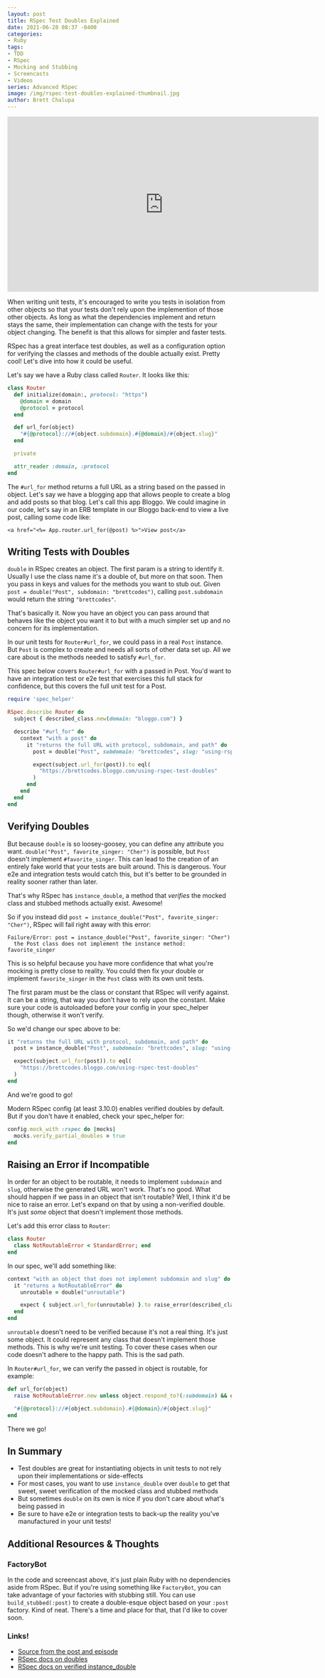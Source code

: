 ```yaml
---
layout: post
title: RSpec Test Doubles Explained
date: 2021-06-28 08:37 -0400
categories:
- Ruby
tags:
- TDD
- RSpec
- Mocking and Stubbing
- Screencasts
- Videos
series: Advanced RSpec
image: /img/rspec-test-doubles-explained-thumbnail.jpg
author: Brett Chalupa
---
```


<iframe width="700" height="393" src="https://www.youtube.com/embed/S9KJOv4UJMY" title="YouTube video player" frameborder="0" allow="accelerometer; autoplay; clipboard-write; encrypted-media; gyroscope; picture-in-picture" allowfullscreen></iframe>

When writing unit tests, it's encouraged to write you tests in isolation from other objects so that your tests don't rely upon the implemention of those other objects. As long as what the dependencies implement and return stays the same, their implementation can change with the tests for your object changing. The benefit is that this allows for simpler and faster tests.

RSpec has a great interface test doubles, as well as a configuration option for verifying the classes and methods of the double actually exist. Pretty cool! Let's dive into how it could be useful.

Let's say we have a Ruby class called `Router`. It looks like this:

``` ruby
class Router
  def initialize(domain:, protocol: "https")
    @domain = domain
    @protocol = protocol
  end

  def url_for(object)
    "#{@protocol}://#{object.subdomain}.#{@domain}/#{object.slug}"
  end

  private

  attr_reader :domain, :protocol
end
```

The `#url_for` method returns a full URL as a string based on the passed in object. Let's say we have a blogging app that allows people to create a blog and add posts so that blog. Let's call this app Bloggo. We could imagine in our code, let's say in an ERB template in our Bloggo back-end to view a live post, calling some code like:

``` erb
<a href="<%= App.router.url_for(@post) %>">View post</a>
```

## Writing Tests with Doubles

`double` in RSpec creates an object. The first param is a string to identify it. Usually I use the class name it's a double of, but more on that soon. Then you pass in keys and values for the methods you want to stub out. Given `post = double("Post", subdomain: "brettcodes")`, calling `post.subdomain` would return the string `"brettcodes"`.

That's basically it. Now you have an object you can pass around that behaves like the object you want it to but with a much simpler set up and no concern for its implementation.

In our unit tests for `Router#url_for`, we could pass in a real `Post` instance. But `Post` is complex to create and needs all sorts of other data set up. All we care about is the methods needed to satisfy `#url_for`.

This spec below covers `Router#url_for` with a passed in Post. You'd want to have an integration test or e2e test that exercises this full stack for confidence, but this covers the full unit test for a Post.

``` ruby
require 'spec_helper'

RSpec.describe Router do
  subject { described_class.new(domain: "bloggo.com") }

  describe "#url_for" do
    context "with a post" do
      it "returns the full URL with protocol, subdomain, and path" do
        post = double("Post", subdomain: "brettcodes", slug: "using-rspec-test-doubles")

        expect(subject.url_for(post)).to eql(
          "https://brettcodes.bloggo.com/using-rspec-test-doubles"
        )
      end
    end
  end
end
```

## Verifying Doubles

But because `double` is so loosey-goosey, you can define any attribute you want. `double("Post", favorite_singer: "Cher")` is possible, but `Post` doesn't implement `#favorite_singer`. This can lead to the creation of an entirely fake world that your tests are built around. This is dangerous. Your e2e and integration tests would catch this, but it's better to be grounded in reality sooner rather than later.

That's why RSpec has `instance_double`, a method that _verifies_ the mocked class and stubbed methods actually exist. Awesome!

So if you instead did `post = instance_double("Post", favorite_singer: "Cher")`, RSpec will fail right away with this error:

```
Failure/Error: post = instance_double("Post", favorite_singer: "Cher")
  the Post class does not implement the instance method: favorite_singer
```

This is so helpful because you have more confidence that what you're mocking is pretty close to reality. You could then fix your double or implement `favorite_singer` in the `Post` class with its own unit tests.

The first param must be the class or constant that RSpec will verify against. It can be a string, that way you don't have to rely upon the constant. Make sure your code is autoloaded before your config in your spec_helper though, otherwise it won't verify.

So we'd change our spec above to be:

``` ruby
it "returns the full URL with protocol, subdomain, and path" do
  post = instance_double("Post", subdomain: "brettcodes", slug: "using-rspec-test-doubles")

  expect(subject.url_for(post)).to eql(
    "https://brettcodes.bloggo.com/using-rspec-test-doubles"
  )
end
```

And we're good to go!

Modern RSpec config (at least 3.10.0) enables verified doubles by default. But if you don't have it enabled, check your spec_helper for:

``` ruby
config.mock_with :rspec do |mocks|
  mocks.verify_partial_doubles = true
end
```

## Raising an Error if Incompatible

In order for an object to be routable, it needs to implement `subdomain` and `slug`, otherwise the generated URL won't work. That's no good. What should happen if we pass in an object that isn't routable? Well, I think it'd be nice to raise an error. Let's expand on that by using a non-verified double. It's just _some_ object that doesn't implement those methods.

Let's add this error class to `Router`:

``` ruby
class Router
  class NotRoutableError < StandardError; end
end
```

In our spec, we'll add something like:

``` ruby
context "with an object that does not implement subdomain and slug" do
  it "returns a NotRoutableError" do
    unroutable = double("unroutable")

    expect { subject.url_for(unroutable) }.to raise_error(described_class::NotRoutableError)
  end
end
```

`unroutable` doesn't need to be verified because it's not a real thing. It's just some object. It could represent any class that doesn't implement those methods. This is why we're unit testing. To cover these cases when our code doesn't adhere to the happy path. This is the sad path.

In `Router#url_for`, we can verify the passed in object is routable, for example:

``` ruby
def url_for(object)
  raise NotRoutableError.new unless object.respond_to?(:subdomain) && object.respond_to?(:slug)

  "#{@protocol}://#{object.subdomain}.#{@domain}/#{object.slug}"
end
```

There we go!

## In Summary

- Test doubles are great for instantiating objects in unit tests to not rely upon their implementations or side-effects
- For most cases, you want to use `instance_double` over `double` to get that sweet, sweet verification of the mocked class and stubbed methods
- But sometimes `double` on its own is nice if you don't care about what's being passed in
- Be sure to have e2e or integration tests to back-up the reality you've manufactured in your unit tests!

## Additional Resources & Thoughts

### FactoryBot

In the code and screencast above, it's just plain Ruby with no dependencies aside from RSpec. But if you're using something like `FactoryBot`, you can take advantage of your factories with stubbing still. You can use `build_stubbed(:post)` to create a double-esque object based on your `:post` factory. Kind of neat. There's a time and place for that, that I'd like to cover soon.

### Links!

- [Source from the post and episode](https://github.com/brettchalupa/screencasts/tree/master/rspec-test-doubles-explained)
- [RSpec docs on doubles](https://relishapp.com/rspec/rspec-mocks/v/3-10/docs/basics/test-doubles)
- [RSpec docs on verified instance_double](https://relishapp.com/rspec/rspec-mocks/docs/verifying-doubles/using-an-instance-double)
